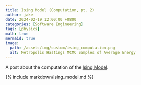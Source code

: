```yaml
---
title: Ising Model (Computation, pt. 2)
author: jake
date: 2024-02-19 12:00:00 +0800
categories: [Software Engineering]
tags: [physics]
math: true
mermaid: true
image:
  path: /assets/img/custom/ising_computation.png
  alt: Metropolis Hastings MCMC Samples of Average Energy
---
```

A post about the computation of the [Ising Model](https://en.wikipedia.org/wiki/Ising_model).
<!-- jupyter nbconvert --NbConvertApp.output_files_dir="../assets/img/ising_model_out" --to markdown _includes/ising_model.ipynb -->
{% include markdown/ising_model.md %}